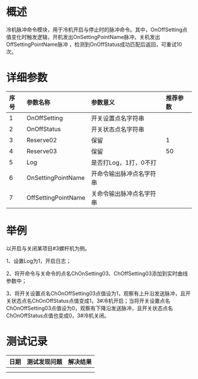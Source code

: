 # 概述

冷机脉冲命令模块，用于冷机开启与停止时的脉冲命令。其中，OnOffSetting点值变化时触发逻辑，开机发出OnSettingPointName脉冲，关机发出OffSettingPointName脉冲 ，检测到OnOffStatus成功匹配后返回，可重试10次。

# 详细参数

| 序号 | 参数名称 | 参数意义 | 推荐参数 |
| :--- | :--- | :--- | :--- |
| 1 | OnOffSetting | 开关设置点名字符串 |  |
| 2 | OnOffStatus | 开关状态点名字符串 |  |
| 3 | Reserve02 | 保留 | 1 |
| 4 | Reserve03 | 保留 | 50 |
| 5 | Log | 是否打Log，1打，0不打 |  |
| 6 | OnSettingPointName | 开命令输出脉冲点名字符串 |  |
| 7 | OffSettingPointName | 关命令输出脉冲点名字符串 |  |

# 举例

以开启与关闭某项目\#3螺杆机为例。

1、设置Log为1，开启日志；

2、将开命令与关命令的点名ChOnSetting03、ChOffSetting03添加到实时曲线参数中；

3、将开关设置点名ChOnOffSetting03点值设为1，观察有上升沿发送脉冲，且开关状态点名ChOnOffStatus点值变成1，3\#冷机开启；当将开关设置点名ChOnOffSetting03点值设为0，观察有下降沿发送脉冲，且开关状态点名ChOnOffStatus点值也变成0，3\#冷机关闭。

# 测试记录

| 日期 | 测试发现问题 | 解决结果 |
| :--- | :--- | :--- |
|  |  |  |
|  |  |  |



